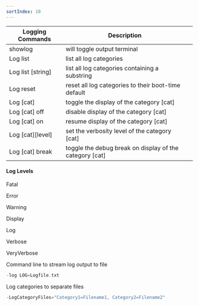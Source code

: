 ```yaml
---
sortIndex: 10
---
```


| Logging Commands  | Description                                             |     |
| ----------------- | ------------------------------------------------------- | --- |
| showlog           | will toggle output terminal                             |     |
| Log list          | list all log categories                                 |     |
| Log list [string] | list all log categories containing a substring          |     |
| Log reset         | reset all log categories to their boot-time default     |     |
| Log [cat]         | toggle the display of the category [cat]                |     |
| Log [cat] off     | disable display of the category [cat]                   |     |
| Log [cat] on      | resume display of the category [cat]                    |     |
| Log [cat][level]  | set the verbosity level of the category [cat]           |     |
| Log [cat] break   | toggle the debug break on display of the category [cat] |     |

#### Log Levels

Fatal

Error

Warning

Display

Log

Verbose

VeryVerbose

Command line to stream log output to file

```cpp
-log LOG=Logfile.txt
```

Log categories to separate files

```cpp
-LogCategoryFiles="Category1=Filename1, Category2=Filename2"
```
